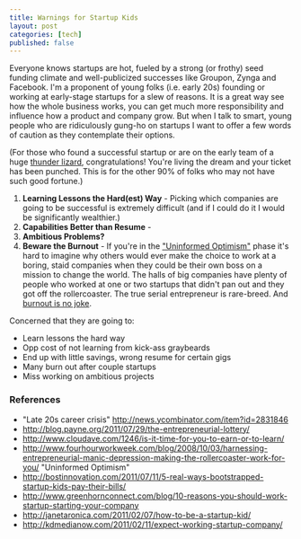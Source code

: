```yaml
--- 
title: Warnings for Startup Kids
layout: post
categories: [tech]
published: false
---
```


Everyone knows startups are hot, fueled by a strong (or frothy) seed funding climate and well-publicized successes like Groupon, Zynga and Facebook. I'm a proponent of young folks (i.e. early 20s) founding or working at early-stage startups for a slew of reasons. It is a great way see how the whole business works, you can get much more responsibility and influence how a product and company grow. But when I talk to smart, young people who are ridiculously gung-ho on startups I want to offer a few words of caution as they contemplate their options.

(For those who found a successful startup or are on the early team of a huge <a href="http://techcrunch.com/2010/02/21/mike-maples-talks-venture-capital-and-thunder-lizards/">thunder lizard</a>, congratulations! You're living the dream and your ticket has been punched. This is for the other 90% of folks who may not have such good fortune.)

<ol>
<li><strong>Learning Lessons the Hard(est) Way</strong> - Picking which companies are going to be successful is extremely difficult (and if I could do it I would be significantly wealthier.) 
</li>
	
	
<li><strong>Capabilities Better than Resume</strong> - 
</li>
	
<li><strong>Ambitious Problems?</strong></li>
	
<li><strong>Beware the Burnout</strong> - If you're in the <a href="http://www.fourhourworkweek.com/blog/2008/10/03/harnessing-entrepreneurial-manic-depression-making-the-rollercoaster-work-for-you/">"Uninformed Optimism"</a> phase it's hard to imagine why others would ever make the choice to work at a boring, staid companies when they could be their own boss on a mission to change the world. The halls of big companies have plenty of people who worked at one or two startups that didn't pan out and they got off the rollercoaster. The true serial entrepreneur is rare-breed. And <a href="http://news.ycombinator.com/item?id=2831846">burnout is no joke</a>. 
</li>
	
</ol>
Concerned that they are going to:

- Learn lessons the hard way
- Opp cost of not learning from kick-ass graybeards
- End up with little savings, wrong resume for certain gigs
- Many burn out after couple startups
- Miss working on ambitious projects

### References

- "Late 20s career crisis" http://news.ycombinator.com/item?id=2831846
- http://blog.payne.org/2011/07/29/the-entrepreneurial-lottery/
- http://www.cloudave.com/1246/is-it-time-for-you-to-earn-or-to-learn/
- http://www.fourhourworkweek.com/blog/2008/10/03/harnessing-entrepreneurial-manic-depression-making-the-rollercoaster-work-for-you/
"Uninformed Optimism"
- http://bostinnovation.com/2011/07/11/5-real-ways-bootstrapped-startup-kids-pay-their-bills/
- http://www.greenhornconnect.com/blog/10-reasons-you-should-work-startup-starting-your-company
- http://janetaronica.com/2011/02/07/how-to-be-a-startup-kid/
- http://kdmedianow.com/2011/02/11/expect-working-startup-company/
